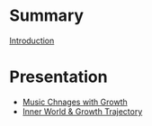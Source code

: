 # Summary

[Introduction](./README.md)

# Presentation

- [Music Chnages with Growth](./part_1.md)
- [Inner World & Growth Trajectory](./part_2.md)